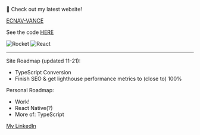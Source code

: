 👋
Check out my latest website!

[ECNAV-VANCE](https://ecnav.net)

See the code [HERE](https://github.com/vance-denson/fullstack_ecnav.net)

![Rocket](https://external-content.duckduckgo.com/iu/?u=https%3A%2F%2Fcdn4.iconfinder.com%2Fdata%2Ficons%2Fwhsr-january-flaticon-set%2F128%2Frocket.png&f=1&nofb=1) ![React](https://external-content.duckduckgo.com/iu/?u=https%3A%2F%2Fimg.icons8.com%2Fofficel%2F2x%2Freact.png&f=1&nofb=1)

---

Site Roadmap (updated 11-21):
- TypeScript Conversion
- Finish SEO & get lighthouse performance metrics to (close to) 100%

Personal Roadmap:
- Work!
- React Native(?)
- More of: TypeScript

[My LinkedIn](www.linkedin.com/in/vance-denson)
